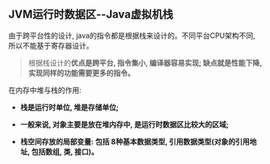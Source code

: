 ## JVM运行时数据区--Java虚拟机栈

由于跨平台性的设计, java的指令都是根据栈来设计的。不同平台CPU架构不同, 所以不能基于寄存器设计。

> 根据栈设计的**优点是跨平台, 指令集小, 编译器容易实现; 缺点就是性能下降, 实现同样的功能需要更多的指令。**

在内存中堆与栈的作用:

- **栈是运行时单位, 堆是存储单位;**

- **一般来说, 对象主要是放在堆内存中, 是运行时数据区比较大的区域;**

- **栈空间存放的局部变量: 包括 8种基本数据类型, 引用数据类型(对象的引用地址, 包括数组, 类, 接口)。**

